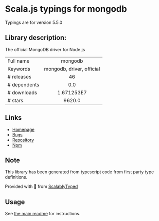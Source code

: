 
# Scala.js typings for mongodb

Typings are for version 5.5.0

## Library description:
The official MongoDB driver for Node.js

|                    |                 |
| ------------------ | :-------------: |
| Full name          | mongodb |
| Keywords           | mongodb, driver, official |
| # releases         | 46 |
| # dependents       | 0.0 |
| # downloads        | 1.671253E7 |
| # stars            | 9620.0 |

## Links
- [Homepage](https://github.com/mongodb/node-mongodb-native)
- [Bugs](https://jira.mongodb.org/projects/NODE/issues/)
- [Repository](https://github.com/mongodb/node-mongodb-native)
- [Npm](https://www.npmjs.com/package/mongodb)
    


## Note
This library has been generated from typescript code from first party type definitions.

Provided with :purple_heart: from [ScalablyTyped](https://github.com/oyvindberg/ScalablyTyped)

## Usage
See [the main readme](../../readme.md) for instructions.


